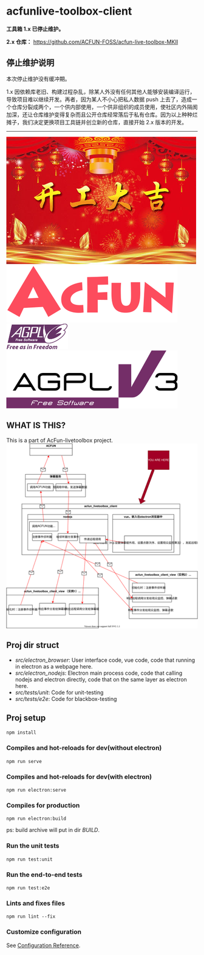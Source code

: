# acfunlive-toolbox-client

**工具箱 1.x 已停止维护。**

**2.x 仓库：** <https://github.com/ACFUN-FOSS/acfun-live-toolbox-MKII>

## 停止维护说明
本次停止维护没有缓冲期。

1.x 因依赖库老旧、构建过程杂乱，除某人外没有任何其他人能够安装编译运行，导致项目难以继续开发。再者，因为某人不小心把私人数据 push 上去了，造成一个仓库分裂成两个，一个供内部使用，一个供非组织的成员使用，使社区内外隔阂加深，还让仓库维护变得复杂而且公开仓库经常落后于私有仓库。因为以上种种烂摊子，我们决定更换项目工具链并创立新的仓库，直接开始 2.x 版本的开发。

------------

![location](./readme_start_work.jpg)
![location](./readme_acfunlogo.svg)
![location](./readme_agpllogo1.png)
![location](./readme_agpllogo2.svg)

## WHAT IS THIS?
This is a part of AcFun-livetoolbox project.
![location](./readme_location.svg)

## Proj dir struct
- *src/electron_browser*: User interface code, vue code, code that running in electron as a webpage here.  
- *src/electron_nodejs*: Electron main process code, code that calling nodejs and electron directly, code that on the same layer as electron here.
- *src/tests/unit*: Code for unit-testing
- *src/tests/e2e*: Code for blackbox-testing

## Proj setup
```
npm install
```

### Compiles and hot-reloads for dev(without electron)
```
npm run serve
```

### Compiles and hot-reloads for dev(with electron)
```
npm run electron:serve
```

### Compiles for production
```
npm run electron:build
```
ps: build archive will put in dir *BUILD*.

### Run the unit tests
```
npm run test:unit
```

### Run the end-to-end tests
```
npm run test:e2e
```

### Lints and fixes files
```
npm run lint --fix
```

### Customize configuration
See [Configuration Reference](https://cli.vuejs.org/config/).
